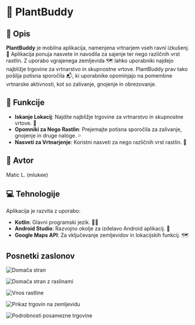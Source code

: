 # 🌱 PlantBuddy

## 📖 Opis
**PlantBuddy** je mobilna aplikacija, namenjena vrtnarjem vseh ravni izkušenj. 🌼 Aplikacija ponuja nasvete in navodila za sajenje ter nego različnih vrst rastlin. Z uporabo vgrajenega zemljevida 🗺 lahko uporabniki najdejo najbližje trgovine za vrtnarstvo in skupnostne vrtove. PlantBuddy prav tako pošilja potisna sporočila 📬, ki uporabnike opominjajo na pomembne vrtnarske aktivnosti, kot so zalivanje, gnojenje in obrezovanje.

## 🌟 Funkcije
- **Iskanje Lokacij**: Najdite najbližje trgovine za vrtnarstvo in skupnostne vrtove. 📍
- **Opomniki za Nego Rastlin**: Prejemajte potisna sporočila za zalivanje, gnojenje in druge naloge. 💦
- **Nasveti za Vrtnarjenje**: Koristni nasveti za nego različnih vrst rastlin. 🌿

## 👤 Avtor
Matic L. (mlukee)

## 💻 Tehnologije
Aplikacija je razvita z uporabo:
- **Kotlin**: Glavni programski jezik. 👨‍💻
- **Android Studio**: Razvojno okolje za izdelavo Android aplikacij. 📱
- **Google Maps API**: Za vključevanje zemljevidov in lokacijskih funkcij. 🗺️

## Posnetki zaslonov

![Domača stran](https://github.com/mlukee/plantBuddyMobileApp/assets/31586745/47680aae-e164-4ab5-8e9c-a3486bf54d02)

![Domača stran z raslinami](https://github.com/mlukee/plantBuddyMobileApp/assets/31586745/99c94e9e-39d2-4cb7-bc70-9f85048d95b2)

![Vnos rastline](https://github.com/mlukee/plantBuddyMobileApp/assets/31586745/362ecdb2-799b-4645-9700-5215637320e3)

![Prikaz trgovin na zemljevidu](https://github.com/mlukee/plantBuddyMobileApp/assets/31586745/50c44b1a-5593-4a40-b383-f874c1e9c903)

![Podrobnosti posamezne trgovine](https://github.com/mlukee/plantBuddyMobileApp/assets/31586745/e13bc3b2-bc2c-4f1d-a5e2-50b896aeeff4)





